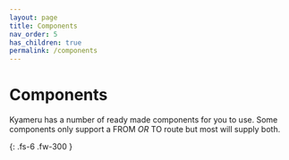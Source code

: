 ```yaml
---
layout: page
title: Components
nav_order: 5
has_children: true
permalink: /components
---
```


# Components

Kyameru has a number of ready made components for you to use. Some components only support a FROM *OR* TO route but most will supply both.

{: .fs-6 .fw-300 }